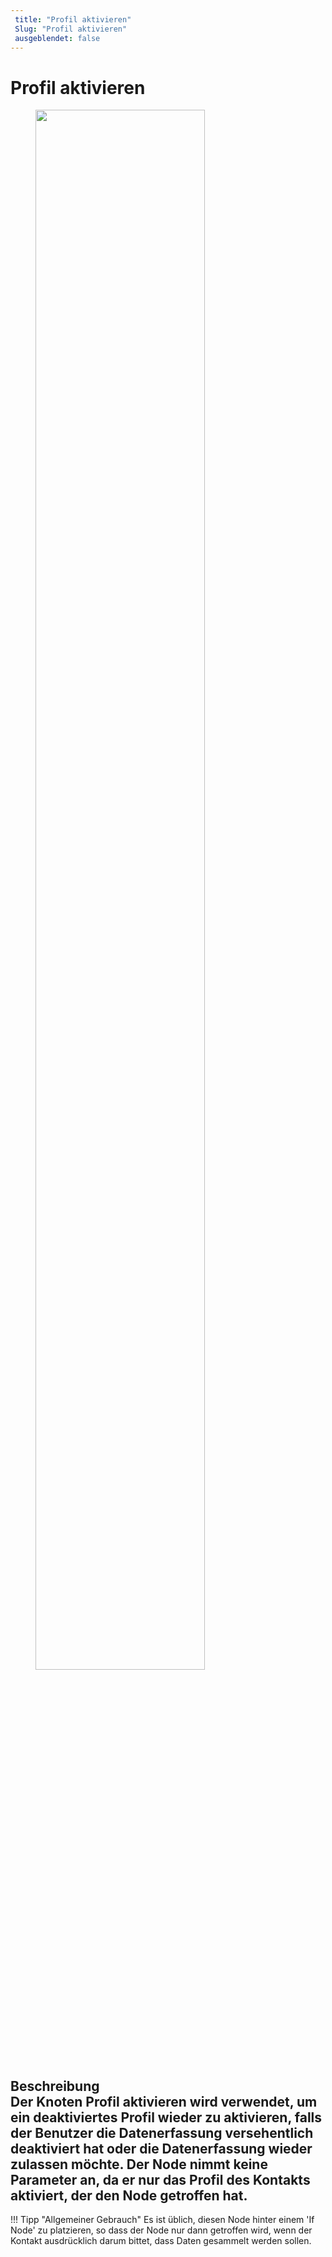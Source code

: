 ```yaml
---
 title: "Profil aktivieren" 
 Slug: "Profil aktivieren" 
 ausgeblendet: false 
---
```

# Profil aktivieren

<figure>
  <img class="image-center" src="{{config.site_url}}ai/flow-nodes/images/profile/activate-profile.png" width="80%" />
</figure>

## Beschreibung<div class="divider"></div>Der Knoten Profil aktivieren wird verwendet, um ein deaktiviertes Profil wieder zu aktivieren, falls der Benutzer die Datenerfassung versehentlich deaktiviert hat oder die Datenerfassung wieder zulassen möchte. Der Node nimmt keine Parameter an, da er nur das Profil des Kontakts aktiviert, der den Node getroffen hat.

!!! Tipp "Allgemeiner Gebrauch"
    Es ist üblich, diesen Node hinter einem 'If Node' zu platzieren, so dass der Node nur dann getroffen wird, wenn der Kontakt ausdrücklich darum bittet, dass Daten gesammelt werden sollen.